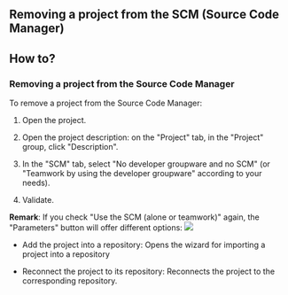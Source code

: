 


## Removing a project from the SCM (Source Code Manager)
			



<a name="NOTE1"></a>
<a name="NOTE1_1"></a>


## How to?
<a name="how_ELTTEXTE000087"></a>


### Removing a project from the Source Code Manager
<a name="removing_project_from_the_source_code_manager_ELTPARAGRAPHE000011"></a>

To remove a project from the Source Code Manager:

1. Open the project.

2. Open the project description: on the "Project" tab, in the "Project" group, click "Description".

3. In the "SCM" tab, select "No developer groupware and no SCM" (or "Teamwork by using the developer groupware" according to your needs).

4. Validate.




**Remark**: If you check "Use the SCM (alone or teamwork)" again, the "Parameters" button will offer different options: 
![](https://doc.pcsoft.fr/en-US/images/image.awp?langid=3&name=GDS_Enlever%20-%20HC%20N%B0001.gif)


- Add the project into a repository: Opens the wizard for importing a project into a repository

- Reconnect the project to its repository: Reconnects the project to the corresponding repository.





